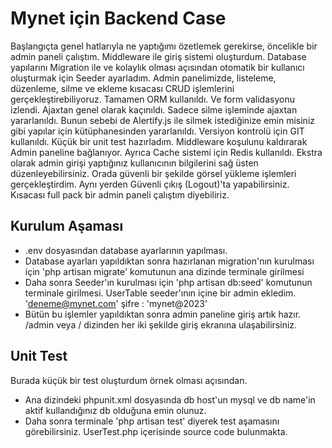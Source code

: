 # Mynet için Backend Case

Başlangıçta genel hatlarıyla ne yaptığımı özetlemek gerekirse, öncelikle bir admin paneli çalıştım. Middleware ile giriş sistemi oluşturdum. Database yapılarını Migration ile ve kolaylık olması açısından otomatik bir kullanıcı oluşturmak için Seeder ayarladım. Admin panelimizde, listeleme, düzenleme, silme ve ekleme kısacası CRUD işlemlerini gerçekleştirebiliyoruz. Tamamen ORM kullanıldı. Ve form validasyonu izlendi. Ajaxtan genel olarak kaçınıldı. Sadece silme işleminde ajaxtan yararlanıldı. Bunun sebebi de Alertify.js ile silmek istediğinize emin misiniz gibi yapılar için kütüphanesinden yararlanıldı. Versiyon kontrolü için GIT kullanıldı. Küçük bir unit test hazırladım. Middleware koşulunu kaldırarak Admin paneline bağlanıyor. Ayrıca Cache sistemi için Redis kullanıldı. Ekstra olarak admin girişi yaptığınız kullanıcının bilgilerini sağ üsten düzenleyebilirsiniz. Orada güvenli bir şekilde görsel yükleme işlemleri gerçekleştirdim. Aynı yerden Güvenli çıkış (Logout)'ta yapabilirsiniz. Kısacası full pack bir admin paneli çalıştım diyebiliriz.

## Kurulum Aşaması

- .env dosyasından database ayarlarının yapılması.
- Database ayarları yapıldıktan sonra hazırlanan migration'nın kurulması için 'php artisan migrate' komutunun ana dizinde terminale girilmesi
- Daha sonra Seeder'ın kurulması için 'php artisan db:seed' komutunun terminale girilmesi. UserTable seeder'ının içine bir admin ekledim. 'deneme@mynet.com' şifre : 'mynet@2023'
- Bütün bu işlemler yapıldıktan sonra admin paneline giriş artık hazır. /admin veya / dizinden her iki şekilde giriş ekranına ulaşabilirsiniz.

## Unit Test
Burada küçük bir test oluşturdum örnek olması açısından.

- Ana dizindeki phpunit.xml dosyasında db host'un mysql ve db name'in aktif kullandığınız db olduğuna emin olunuz.
- Daha sonra terminale 'php artisan test' diyerek test aşamasını görebilirsiniz. UserTest.php içerisinde source code bulunmakta.

